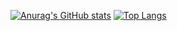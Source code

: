 [![Anurag's GitHub stats](https://github-readme-stats.vercel.app/api?username=nguyenhnghia&show_icons=True&hide=prs,issues&hide_rank=True)](https://github.com/anuraghazra/github-readme-stats)
[![Top Langs](https://github-readme-stats.vercel.app/api/top-langs/?username=nguyenhnghia&langs_count=6&layout=compact&card_width=250)](https://github.com/anuraghazra/github-readme-stats)
<!---
nguyenhnghia/nguyenhnghia is a ✨ special ✨ repository because its `README.md` (this file) appears on your GitHub profile.
You can click the Preview link to take a look at your changes.
--->
